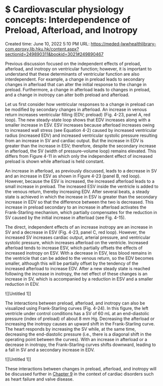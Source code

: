 # $ Cardiovascular physiology concepts: Interdependence of Preload, Afterload, and Inotropy

Created time: June 10, 2022 5:10 PM
URL: https://meded-lwwhealthlibrary-com.eproxy.lib.hku.hk/content.aspx?sectionid=249890311&bookid=3021#249890467

Previous discussion focused on the independent effects of preload, afterload, and inotropy on ventricular function; however, it is important to understand that these determinants of ventricular function are also interdependent. For example, a change in preload leads to secondary changes in afterload that can alter the initial response to the change in preload. Furthermore, a change in afterload leads to changes in preload, and a change in inotropy can alter both preload and afterload.

Let us first consider how ventricular responses to a change in preload can be modified by secondary changes in afterload. An increase in venous return increases ventricular filling (EDV; preload) (Fig. 4-23, panel A, red loop). The new steady-state loop shows that EDV increases along with a smaller increase in ESV. ESV increases because afterload increases owing to increased wall stress (see Equation 4-2) caused by increased ventricular radius (increased EDV) and increased ventricular systolic pressure resulting from an increase in SV and cardiac output. But the increase in EDV is greater than the increase in ESV; therefore, despite the secondary increase in afterload, the SV (width of pressure–volume loop) remains elevated. This differs from Figure 4-11 in which only the independent effect of increased preload is shown while afterload is held constant.

An increase in afterload, as previously discussed, leads to a decrease in SV and an increase in ESV as shown in Figure 4-23 (panel B, red loop). However, because the ESV is increased, the increased afterload leads to a small increase in preload. The increased ESV inside the ventricle is added to the venous return, thereby increasing EDV. After several beats, a steady state is achieved in which the increase in ESV is greater than the secondary increase in EDV so that the difference between the two is decreased. This increase in preload secondary to an increase in afterload activates the Frank-Starling mechanism, which partially compensates for the reduction in SV caused by the initial increase in afterload (see Fig. 4-15).

The direct, independent effects of an increase inotropy are an increase in SV and a decrease in ESV (Fig. 4-23, panel C, red loop). However, the increased SV increases cardiac output, arterial pressure, and ventricular systolic pressure, which increases afterload on the ventricle. Increased afterload tends to increase ESV, which partially offsets the effects of increased inotropy on ESV. With a decrease in ESV, less blood remains in the ventricle that can be added to the venous return, so the EDV becomes smaller, although this will be partially offset by the tendency of the increased afterload to increase EDV. After a new steady state is reached following the increase in inotropy, the net effect of these changes is an increase in SV, which is accompanied by a reduction in ESV and a smaller reduction in EDV.

![[Untitled 1]]

The interactions between preload, afterload, and inotropy can also be visualized using Frank-Starling curves (Fig. 4-24). In this figure, the left ventricle under control conditions has a SV of 60 mL at an end-diastolic pressure (index of preload) of about 8 mm Hg. Decreasing the afterload or increasing the inotropy causes an upward shift in the Frank-Starling curve. The heart responds by increasing the SV while, at the same time, decreasing the end-diastolic pressure (i.e., there is a diagonal shift in the operating point between the curves). With an increase in afterload or a decrease in inotropy, the Frank-Starling curves shifts downward, leading to a fall in SV and a secondary increase in EDV.

![[Untitled 1]]

These interactions between changes in preload, afterload, and inotropy will be discussed further in [Chapter 9](https://meded-lwwhealthlibrary-com.eproxy.lib.hku.hk/content.aspx?legacySectionId=klabunde3-klabunde-3-klabunde-ch009) in the context of cardiac disorders such as heart failure and valve disease.